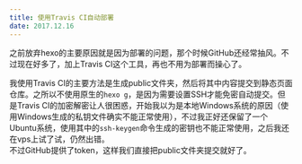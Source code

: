 ```yaml
---
title: 使用Travis CI自动部署
date: 2017.12.16
---
```

之前放弃hexo的主要原因就是因为部署的问题，那个时候GitHub还经常抽风。不过现在好多了，加上Travis CI这个工具，再也不用为部署而操心了。
<!-- more -->
我使用Travis CI的主要方法是生成public文件夹，然后将其中内容提交到静态页面仓库。之所以不使用原生的`hexo g`，是因为需要设置SSH才能免密自动提交。但是Travis CI的加密解密让人很困惑，开始我以为是本地Windows系统的原因（使用Windows生成的私钥文件确实不能正常使用），不过我正好还保留了一个Ubuntu系统，使用其中的`ssh-keygen`命令生成的密钥也不能正常使用，之后我还在vps上试了试，仍然出错。  
不过GitHub提供了token，这样我们直接把public文件夹提交就好了。
